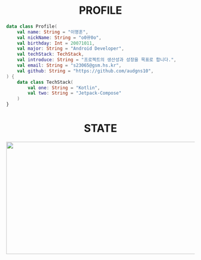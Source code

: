 <div align="center">
<h1>PROFILE</h1>
</div>

<div style="text-align: left;">
  
```kotlin
data class Profile(
    val name: String = "이명훈",
    val nickName: String = "o0뀨0o",
    val birthday: Int = 20071011,
    val major: String = "Android Developer",
    val techStack: TechStack,
    val introduce: String = "프로젝트의 생산성과 성장을 목표로 합니다.",
    val email: String = "s23065@gsm.hs.kr",
    val github: String = "https://github.com/audgns10",
) {
    data class TechStack(
        val one: String = "Kotlin",
        val two: String = "Jetpack-Compose"
    )
}
```
</div>

<div align=center><h1>STATE</h1></div>
<div align=center>

<p align="center">
<a href="https://github.com/devxb/gitanimals">
  <img
    src="https://render.gitanimals.org/farms/audgns10"
    width="600"
    height="300"
   />
  </a>
</a>
<div align="center">
